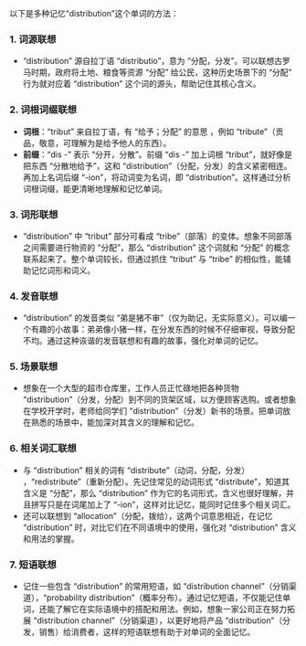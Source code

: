 以下是多种记忆“distribution”这个单词的方法：

### 1. 词源联想
- “distribution” 源自拉丁语 “distributio”，意为 “分配，分发”。可以联想古罗马时期，政府将土地、粮食等资源 “分配” 给公民，这种历史场景下的 “分配” 行为就对应着 “distribution” 这个词的源头，帮助记住其核心含义。

### 2. 词根词缀联想
 - **词根**：“tribut” 来自拉丁语，有 “给予；分配” 的意思 ，例如 “tribute”（贡品，敬意，可理解为是给予他人的东西）。
 - **前缀**：“dis -” 表示 “分开，分散”。前缀 “dis -” 加上词根 “tribut”，就好像是把东西 “分散地给予”，这和 “distribution”（分配，分发）的含义紧密相连。再加上名词后缀 “-ion”，将动词变为名词，即 “distribution”。这样通过分析词根词缀，能更清晰地理解和记忆单词。

### 3. 词形联想
 - “distribution” 中 “tribut” 部分可看成 “tribe”（部落）的变体。想象不同部落之间需要进行物资的 “分配”，那么 “distribution” 这个词就和 “分配” 的概念联系起来了。整个单词较长，但通过抓住 “tribut” 与 “tribe” 的相似性，能辅助记忆词形和词义。

### 4. 发音联想
 - “distribution” 的发音类似 “弟是猪不审”（仅为助记，无实际意义）。可以编一个有趣的小故事：弟弟像小猪一样，在分发东西的时候不仔细审视，导致分配不均。通过这种诙谐的发音联想和有趣的故事，强化对单词的记忆。

### 5. 场景联想
 - 想象在一个大型的超市仓库里，工作人员正忙碌地把各种货物 “distribution”（分发，分配）到不同的货架区域，以方便顾客选购。或者想象在学校开学时，老师给同学们 “distribution”（分发）新书的场景。把单词放在熟悉的场景中，能加深对其含义的理解和记忆。

### 6. 相关词汇联想
 - 与 “distribution” 相关的词有 “distribute”（动词，分配，分发） ，“redistribute”（重新分配）。先记住常见的动词形式 “distribute”，知道其含义是 “分配”，那么 “distribution” 作为它的名词形式，含义也很好理解，并且拼写只是在词尾加上了 “-ion”，这样对比记忆，能同时记住多个相关词汇。
 - 还可以联想到 “allocation”（分配，拨给），这两个词意思相近，在记忆 “distribution” 时，对比它们在不同语境中的使用，强化对 “distribution” 含义和用法的掌握。

### 7. 短语联想
 - 记住一些包含 “distribution” 的常用短语，如 “distribution channel”（分销渠道），“probability distribution”（概率分布）。通过记忆短语，不仅能记住单词，还能了解它在实际语境中的搭配和用法。例如，想象一家公司正在努力拓展 “distribution channel”（分销渠道），以更好地将产品 “distribution”（分发，销售）给消费者，这样的短语联想有助于对单词的全面记忆。 